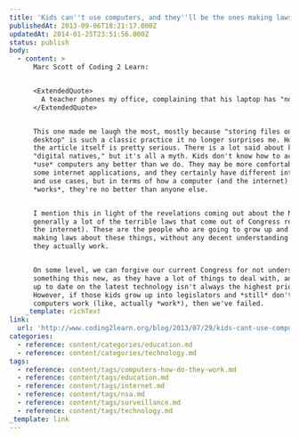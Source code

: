 ```yaml
---
title: 'Kids can''t use computers, and they''ll be the ones making laws soon'
publishedAt: 2013-09-06T18:21:17.000Z
updatedAt: 2014-01-25T23:51:56.000Z
status: publish
body:
  - content: >
      Marc Scott of Coding 2 Learn:


      <ExtendedQuote>
        A teacher phones my office, complaining that his laptop has "no internet". I take a walk down to his classroom. He tells me that the internet was there yesterday, but today it's gone. His desktop is a solid wall of randomly placed Microsoft office icons. I quickly try and explain that the desktop is not a good place to store files as they're not backed up on the server, but he doesn't care; he just wants the internet back. I open the start menu and click on Internet Explorer, and it flashes to life with his homepage displayed. He explains that the Internet used to be on his desktop, but isn't any more. I close I.E. and scour the desktop, eventually finding the little blue 'e' buried amongst some PowerPoint and Excel icons. I point to it. He points to a different location on the screen, informing me of where it used to be. I drag the icon back to it's original location. He's happy. He can't use a computer.
      </ExtendedQuote>


      This one made me laugh the most, mostly because "storing files on your
      desktop" is such a classic practice it no longer surprises me. However,
      the article itself is pretty serious. There is a lot said about kids as
      "digital natives," but it's all a myth. Kids don't know how to actually
      *use* computers any better than we do. They may be more comfortable with
      some internet applications, and they certainly have different interests
      and use cases, but in terms of how a computer (and the internet) actually
      *works*, they're no better than anyone else.


      I mention this in light of the revelations coming out about the NSA (and
      generally a lot of the terrible laws that come out of Congress regarding
      the internet). These are the people who are going to grow up and continue
      making laws about these things, without any decent understanding of how
      they actually work.


      On some level, we can forgive our current Congress for not understanding
      something this new, as they have a lot of things to deal with, and being
      up to date on the latest technology isn't always the highest priority.
      However, if those kids grow up into legislators and *still* don't know how
      computers work (like, actually *work*), then we've failed.
    _template: richText
link:
  url: 'http://www.coding2learn.org/blog/2013/07/29/kids-cant-use-computers/'
categories:
  - reference: content/categories/education.md
  - reference: content/categories/technology.md
tags:
  - reference: content/tags/computers-how-do-they-work.md
  - reference: content/tags/education.md
  - reference: content/tags/internet.md
  - reference: content/tags/nsa.md
  - reference: content/tags/surveillance.md
  - reference: content/tags/technology.md
_template: link
---
```



